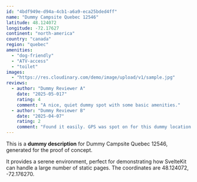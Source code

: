 ```yaml
---
id: "4bdf949e-d94a-4cb1-a6a9-eca25bded4ff"
name: "Dummy Campsite Quebec 12546"
latitude: 48.124072
longitude: -72.17627
continent: "north-america"
country: "canada"
region: "quebec"
amenities:
  - "dog-friendly"
  - "ATV-access"
  - "toilet"
images:
  - "https://res.cloudinary.com/demo/image/upload/v1/sample.jpg"
reviews:
  - author: "Dummy Reviewer A"
    date: "2025-05-017"
    rating: 4
    comment: "A nice, quiet dummy spot with some basic amenities."
  - author: "Dummy Reviewer B"
    date: "2025-04-07"
    rating: 2
    comment: "Found it easily. GPS was spot on for this dummy location."
---
```


This is a **dummy description** for Dummy Campsite Quebec 12546, generated for the proof of concept.

It provides a serene environment, perfect for demonstrating how SvelteKit can handle a large number of static pages. The coordinates are 48.124072, -72.176270.

